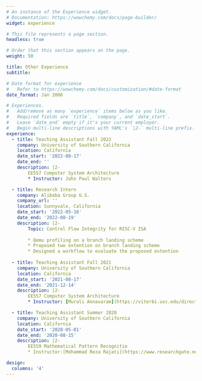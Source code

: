 ```yaml
---
# An instance of the Experience widget.
# Documentation: https://wowchemy.com/docs/page-builder/
widget: experience

# This file represents a page section.
headless: true

# Order that this section appears on the page.
weight: 50

title: Other Experience
subtitle:

# Date format for experience
#   Refer to https://wowchemy.com/docs/customization/#date-format
date_format: Jan 2006

# Experiences.
#   Add/remove as many `experience` items below as you like.
#   Required fields are `title`, `company`, and `date_start`.
#   Leave `date_end` empty if it's your current employer.
#   Begin multi-line descriptions with YAML's `|2-` multi-line prefix.
experience:
  - title: Teaching Assistant Fall 2022
    company: University of Southern California
    location: California
    date_start: '2022-08-17'
    date_end: ''
    description: |2-
        EE557 Computer System Architecture
        * Instructor: John Paul Walters 

  - title: Research Intern
    company: Alibaba Group U.S.
    company_url: ''
    location: Sunnyvale, California
    date_start: '2022-05-16'
    date_end: '2022-08-19'
    description: |2-
        Topic: Control Flow Integrity for RISC-V ISA
        
        * Qemu profiling on a branch landing scheme
        * Proposed two extention on branch landing scheme
        * Designed a workflow to evaluate the proposed extention
  
  - title: Teaching Assistant Fall 2021
    company: University of Southern California
    location: California
    date_start: '2021-08-17'
    date_end: '2021-12-14'
    description: |2-
        EE557 Computer System Architecture
        * Instructor: [Murali Annavaram](https://viterbi.usc.edu/directory/faculty/Annavaram/Murali)

  - title: Teaching Assistant Summer 2020
    company: University of Southern California
    location: California
    date_start: '2020-05-01'
    date_end: '2020-08-15'
    description: |2-
        EE559 Mathematical Pattern Recognitio
        * Instructor:[Mohammad Reza Rajati](https://www.researchgate.net/profile/Mohammad-Rajati)

design:
  columns: '4'
---
```

